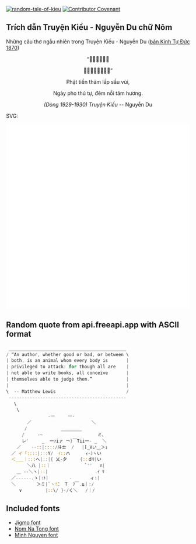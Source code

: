 [![random-tale-of-kieu](https://github.com/huuquyet/random-tale-of-kieu/actions/workflows/random-tale-of-kieu.yml/badge.svg)](https://github.com/huuquyet/random-tale-of-kieu/actions/workflows/random-tale-of-kieu.yml)
[![Contributor Covenant](https://img.shields.io/badge/Contributor%20Covenant-2.1-4baaaa.svg)](.github/CODE_OF_CONDUCT.md "Contributor Covenant 2.1")

## Trích dẫn Truyện Kiều - Nguyễn Du chữ Nôm

Những câu thơ ngẫu nhiên trong Truyện Kiều - Nguyễn Du ([bản Kinh Tự Đức 1870](https://vi.wikisource.org/wiki/Truy%E1%BB%87n_Ki%E1%BB%81u_(b%E1%BA%A3n_Kinh_T%E1%BB%B1_%C4%90%E1%BB%A9c_1870)))

<div align="center">
<!-- START_KIEU -->
      <p class="nom">“𫢋前惨垃愁培</p>
      <p class="nom">𣈜鋪手字𣈘㘨心香”</p>
      <p class="quocngu">Phật tiền thảm lấp sầu vùi,</p>
      <p class="quocngu">Ngày pho thủ tự, đêm nồi tâm hương.</p>
      <p class="author"><i>(Dòng 1929-1930) Truyện Kiều</i> -- Nguyễn Du</p>
<!-- END_KIEU -->
</div>

SVG:

<div align="center">
  <img src="./assets/random-kieu.svg" alt="The Tale of Kieu - Nguyen Du">
</div>

## Random quote from api.freeapi.app with ASCII format

<!-- START_QUOTE -->
```rust
 _____________________________________________
/ “An author, whether good or bad, or between \
| both, is an animal whom every body is       |
| privileged to attack: for though all are    |
| not able to write books, all conceive       |
| themselves able to judge them.”             |
|                                             |
\  -- Matthew Lewis                           /
 ---------------------------------------------
   \
    \
                -一     一-
        ／                       ＼
       /             ________
      /     -~                     ミ､
      レ'     _  一ｧiァ ￢}￣Tii一- _  ＼
    ／    --::|::::/斗士  /   |[_Vい＿＞」
  ／ イ「::::|:::Y/  ｲ::ハ      ｨ-ﾐヽい
  ＜___｜:::へ|::|{ 乂-夕     {::ｄﾘ|い
        ＼八 |::｜             `''   ﾊ|
    ＿ --＼ヽ|::|                  .ｲ ﾘ
  ／------.ゝ|:ﾄ|        -       ィ:|
  ＼        ＞ミ|`ヽ!ﾆ  T  ﾌ￣.≧｜:/
     ∨         |::\/ }-/く＼   /｜/ 
```
<!-- END_QUOTE -->

## Included fonts

- [Jigmo font](https://github.com/kamichikoichi/jigmo)
- [Nom Na Tong font](https://github.com/nomfoundation/font)
- [Minh Nguyen font](https://github.com/TKYKmori/Minh-Nguyen)
